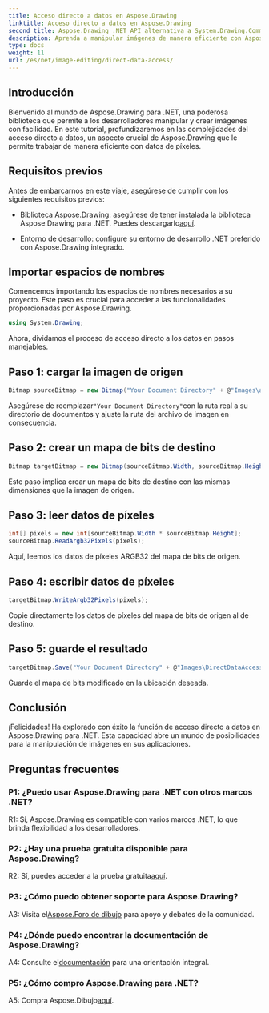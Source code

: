 ```yaml
---
title: Acceso directo a datos en Aspose.Drawing
linktitle: Acceso directo a datos en Aspose.Drawing
second_title: Aspose.Drawing .NET API alternativa a System.Drawing.Common
description: Aprenda a manipular imágenes de manera eficiente con Aspose.Drawing para .NET. Sumérgete en el acceso directo a los datos con nuestra guía paso a paso.
type: docs
weight: 11
url: /es/net/image-editing/direct-data-access/
---
```

## Introducción

Bienvenido al mundo de Aspose.Drawing para .NET, una poderosa biblioteca que permite a los desarrolladores manipular y crear imágenes con facilidad. En este tutorial, profundizaremos en las complejidades del acceso directo a datos, un aspecto crucial de Aspose.Drawing que le permite trabajar de manera eficiente con datos de píxeles.

## Requisitos previos

Antes de embarcarnos en este viaje, asegúrese de cumplir con los siguientes requisitos previos:

-  Biblioteca Aspose.Drawing: asegúrese de tener instalada la biblioteca Aspose.Drawing para .NET. Puedes descargarlo[aquí](https://releases.aspose.com/drawing/net/).

- Entorno de desarrollo: configure su entorno de desarrollo .NET preferido con Aspose.Drawing integrado.

## Importar espacios de nombres

Comencemos importando los espacios de nombres necesarios a su proyecto. Este paso es crucial para acceder a las funcionalidades proporcionadas por Aspose.Drawing.

```csharp
using System.Drawing;
```

Ahora, dividamos el proceso de acceso directo a los datos en pasos manejables.

## Paso 1: cargar la imagen de origen

```csharp
Bitmap sourceBitmap = new Bitmap("Your Document Directory" + @"Images\aspose_logo.png");
```

 Asegúrese de reemplazar`"Your Document Directory"`con la ruta real a su directorio de documentos y ajuste la ruta del archivo de imagen en consecuencia.

## Paso 2: crear un mapa de bits de destino

```csharp
Bitmap targetBitmap = new Bitmap(sourceBitmap.Width, sourceBitmap.Height, System.Drawing.Imaging.PixelFormat.Format32bppPArgb);
```

Este paso implica crear un mapa de bits de destino con las mismas dimensiones que la imagen de origen.

## Paso 3: leer datos de píxeles

```csharp
int[] pixels = new int[sourceBitmap.Width * sourceBitmap.Height];
sourceBitmap.ReadArgb32Pixels(pixels);
```

Aquí, leemos los datos de píxeles ARGB32 del mapa de bits de origen.

## Paso 4: escribir datos de píxeles

```csharp
targetBitmap.WriteArgb32Pixels(pixels);
```

Copie directamente los datos de píxeles del mapa de bits de origen al de destino.

## Paso 5: guarde el resultado

```csharp
targetBitmap.Save("Your Document Directory" + @"Images\DirectDataAccess_out.png");
```

Guarde el mapa de bits modificado en la ubicación deseada.

## Conclusión

¡Felicidades! Ha explorado con éxito la función de acceso directo a datos en Aspose.Drawing para .NET. Esta capacidad abre un mundo de posibilidades para la manipulación de imágenes en sus aplicaciones.

## Preguntas frecuentes

### P1: ¿Puedo usar Aspose.Drawing para .NET con otros marcos .NET?

R1: Sí, Aspose.Drawing es compatible con varios marcos .NET, lo que brinda flexibilidad a los desarrolladores.

### P2: ¿Hay una prueba gratuita disponible para Aspose.Drawing?

 R2: Sí, puedes acceder a la prueba gratuita[aquí](https://releases.aspose.com/).

### P3: ¿Cómo puedo obtener soporte para Aspose.Drawing?

 A3: Visita el[Aspose.Foro de dibujo](https://forum.aspose.com/c/diagram/17) para apoyo y debates de la comunidad.

### P4: ¿Dónde puedo encontrar la documentación de Aspose.Drawing?

A4: Consulte el[documentación](https://reference.aspose.com/drawing/net/) para una orientación integral.

### P5: ¿Cómo compro Aspose.Drawing para .NET?

 A5: Compra Aspose.Dibujo[aquí](https://purchase.aspose.com/buy).